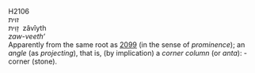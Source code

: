 <body>
  <p>H2106<br>  זוית  <br> זָוִיתּ  ‎  zâvı̂yth  <br><i>zaw-veeth‘ </i><br>Apparently from the same root as <a href="h2099.htm">2099</a> (in the sense of <i>prominence</i>); an <i>angle</i> (as <i>projecting</i>), that is, (by implication) a <i>corner</i> <i>column</i> (or <i>anta</i>): - corner (stone).<br></p>
 </body>